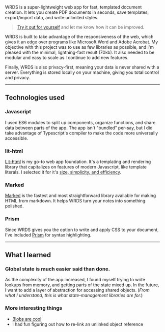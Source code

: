 <meta name="media" content="/_assets/media/wrds/wrds-demo.mp4">
<meta name="categories" content="web app, javascript, lit-html">

WRDS is a super-lightweight web app for fast, templated document creation. It lets you create PDF documents in seconds, save templates, export/import data, and write unlimited styles.

> [Try it out for yourself](https://wrds.netlify.app) and let me know how it can be improved.

 WRDS is built to take advantage of the responsiveness of the web, which gives it an edge over programs like Microsoft Word and Adobe Acrobat. My objective with this project was to use as few libraries as possible, and I'm pleased with the minimal, lightning-fast result (70kb). It also needed to be modular and easy to scale as I continue to add new features.

Finally, WRDS is also privacy-first, meaning your data is never shared with a server. Everything is stored locally on your machine, giving you total control and privacy.

---

## Technologies used

### Javascript
I used ES6 modules to split up components, organize functions, and share data between parts of the app. The app isn't "bundled" per-say, but I did take advantage of Typescript's compiler to make the code more universally accessible.

### lit-html
[Lit-html](https://lit-html.polymer-project.org/) is my go-to web app foundation. It's a templating and rendering library that capitalizes on features of modern Javascript, like template literals. I selected it for it's [size, simplicity, and efficiency](https://lit-html.polymer-project.org/guide).

### Marked
[Marked](https://marked.js.org/) is the fastest and most straightforward library available for making HTML from markdown. It helps WRDS turn your notes into something polished.

### Prism
Since WRDS gives you the option to write and apply CSS to your document, I've included [Prism](https://prismjs.com) for syntax highlighting.

---

## What I learned

### Global state is much easier said than done.
As the complexity of the app increased, I found myself trying to write lookups from memory, and getting parts of the state mixed up. In the future, I want to add a layer of abstraction for accessing shared objects. (*From what I understand, this is what state-management libraries are for.*)

### More interesting things
- [Blobs are cool](https://developer.mozilla.org/en/docs/Web/API/Blob)
- I had fun figuring out how to re-link an unlinked object reference